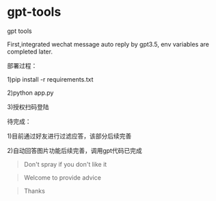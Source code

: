 # gpt-tools
gpt tools

First,integrated wechat message auto reply by gpt3.5, env variables are completed later.


部署过程：

1)pip install -r requirements.txt

2)python app.py

3)授权扫码登陆


待完成：

1)目前通过好友进行过滤应答，该部分后续完善

2)自动回答图片功能后续完善，调用gpt代码已完成


> Don't spray if you don't like it 

> Welcome to provide advice 

> Thanks 
